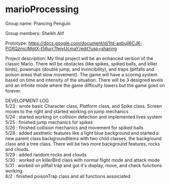 # marioProcessing

Group name: Prancing Penguin  
  
Group members: Sheikh Alif  
  
Prototype: https://docs.google.com/document/d/1td-axbujl6CJK-POXQzmcIMgtX-t56urr7fejyUcmaY/edit?usp=sharing  
  
Project description: My final project will be an enhanced version of the classic Mario. There will be obstacles (like spikes, spiked balls, and killer birds), powerups (double jump, and invincibility), and traps (pitfalls and poison areas that slow movement). The game will have a scoring system based on time and intensity of the situation. There will be 3 designed levels and an infinite mode where the game difficulty lowers but the game goes on forever.  
  
DEVELOPMENT LOG  
5/23 : wrote basic Character class, Platform class, and Spike class. Screen moves to the right and started working on jump mechanics  
5/24 : started working on collision detection and implemented lives system   
5/25 : finished jump mechanics for spikes  
5/26 : finished collision mechanics and movement for spiked balls  
5/28 : added aesthetic features like a light blue background and started a new parent class backgroundItems with two child classes, the background class and a tree class. There will be two more background features, rocks and clouds.  
5/29 : added random rocks and clouds  
5/30 : worked on killerBird class with normal flight mode and attack mode  
5/31 : worked on pitfall trap and got it's display, move, and check functions working   
6/2 : finished poisonTrap class and all functions assoiciated   
